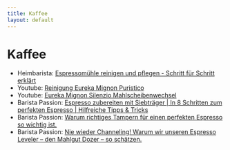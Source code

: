 ```yaml
---
title: Kaffee
layout: default
---
```


# Kaffee

* Heimbarista: [Espressomühle reinigen und pflegen - Schritt für Schritt erklärt](https://www.heimbarista.com/articles/9-espressomuhle-reinigen-und-pflegen-schritt-fur-schritt-erklart)
* Youtube: [Reinigung Eureka Mignon Puristico](https://www.youtube.com/watch?v=Hn42I3afsk8)
* Youtube: [Eureka Mignon Silenzio Mahlscheibenwechsel](https://www.youtube.com/watch?v=pbN2QR6eS_U)
* Barista Passion: [Espresso zubereiten mit Siebträger | In 8 Schritten zum perfekten Espresso | Hilfreiche Tipps & Tricks](https://www.barista-passione.de/espresso-zubereiten/)
* Barista Passion: [Warum richtiges Tampern für einen perfekten Espresso so wichtig ist.](https://www.barista-passione.de/richtig-tampern/)
* Barista Passion: [Nie wieder Channeling! Warum wir unseren Espresso Leveler – den Mahlgut Dozer – so schätzen.](https://www.barista-passione.de/mahlgut-dozer-espresso-leveler-kaffee-verteiler/)